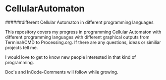 # CellularAutomaton
######different Cellular Automaton in different programming languages 
 
This repository covers my progress in programming Cellular Automaton 
with different programming languages with different graphical outputs from Terminal/CMD to Processing.org. 
If there are any questions, ideas or similiar projects tell me. 
 

I would love to get to know new people interested in that kind of programming. 
 
 
Doc's and InCode-Comments will follow while growing.
 